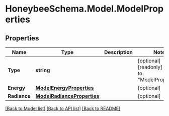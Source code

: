 
# HoneybeeSchema.Model.ModelProperties

## Properties

Name | Type | Description | Notes
------------ | ------------- | ------------- | -------------
**Type** | **string** |  | [optional] [readonly] [default to "ModelProperties"]
**Energy** | [**ModelEnergyProperties**](ModelEnergyProperties.md) |  | [optional] 
**Radiance** | [**ModelRadianceProperties**](ModelRadianceProperties.md) |  | [optional] 

[[Back to Model list]](../README.md#documentation-for-models)
[[Back to API list]](../README.md#documentation-for-api-endpoints)
[[Back to README]](../README.md)


